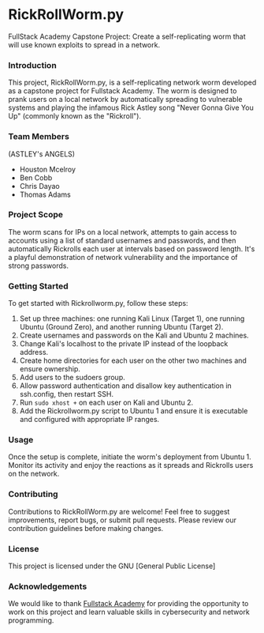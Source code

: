 # RickRollWorm.py
FullStack Academy Capstone Project: Create a self-replicating worm that will use known exploits to spread in a network.

### Introduction
This project, RickRollWorm.py, is a self-replicating network worm developed as a capstone project for Fullstack Academy. The worm is designed to prank users on a local network by automatically spreading to vulnerable systems and playing the infamous Rick Astley song "Never Gonna Give You Up" (commonly known as the "Rickroll").
### Team Members
(ASTLEY's ANGELS)
- Houston Mcelroy
- Ben Cobb
- Chris Dayao
- Thomas Adams
### Project Scope
The worm scans for IPs on a local network, attempts to gain access to accounts using a list of standard usernames and passwords, and then automatically Rickrolls each user at intervals based on password length. It's a playful demonstration of network vulnerability and the importance of strong passwords.
### Getting Started
To get started with Rickrollworm.py, follow these steps:
1. Set up three machines: one running Kali Linux (Target 1), one running Ubuntu (Ground Zero), and another running Ubuntu (Target 2).
2. Create usernames and passwords on the Kali and Ubuntu 2 machines.
3. Change Kali's localhost to the private IP instead of the loopback address.
4. Create home directories for each user on the other two machines and ensure ownership.
5. Add users to the sudoers group.
6. Allow password authentication and disallow key authentication in ssh.config, then restart SSH.
7. Run `sudo xhost +` on each user on Kali and Ubuntu 2.
8. Add the Rickrollworm.py script to Ubuntu 1 and ensure it is executable and configured with appropriate IP ranges.
### Usage
Once the setup is complete, initiate the worm's deployment from Ubuntu 1. Monitor its activity and enjoy the reactions as it spreads and Rickrolls users on the network.
### Contributing
Contributions to RickRollWorm.py are welcome! Feel free to suggest improvements, report bugs, or submit pull requests. Please review our contribution guidelines before making changes.
### License
This project is licensed under the GNU [General Public License]
### Acknowledgements
We would like to thank [Fullstack Academy](https://www.fullstackacademy.com/) for providing the opportunity to work on this project and learn valuable skills in cybersecurity and network programming.
